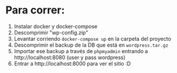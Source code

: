  # Para correr:
 
 1. Instalar docker y docker-compose
 2. Descomprimir "wp-config.zip"
 3. Levantar corriendo `docker-compose up` en la carpeta del proyecto
 4. Descomprimir el backup de la DB que está en `wordpress.tar.gz`
 5. Importar ese backup a través de `phpmyadmin` entrando a http://localhost:8080 (user y pass wordpress)
 6. Entrar a http://localhost:8000 para ver el sitio :D